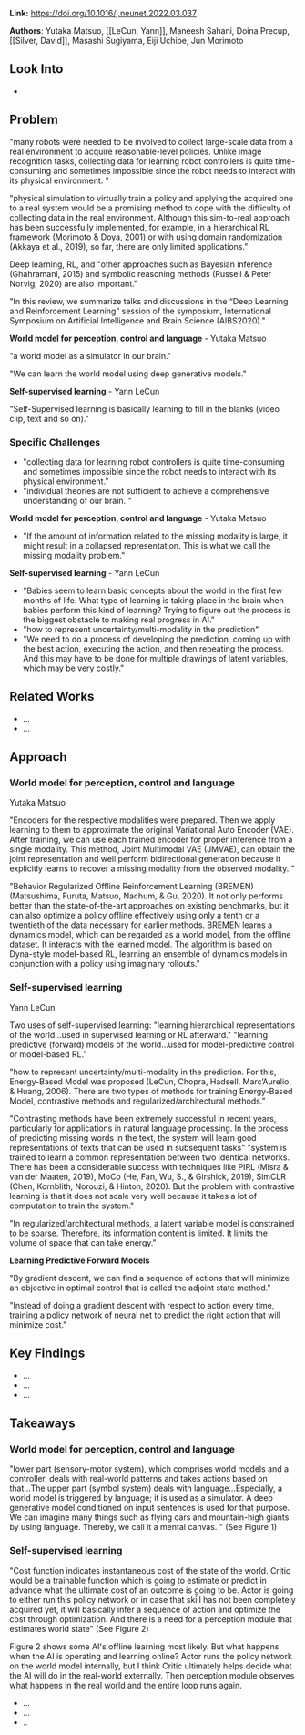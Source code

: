**Link:** https://doi.org/10.1016/j.neunet.2022.03.037

**Authors**: Yutaka Matsuo, [[LeCun, Yann]], Maneesh Sahani, Doina Precup, [[Silver, David]],
Masashi Sugiyama, Eiji Uchibe, Jun Morimoto

## Look Into
 - 

## Problem

"many robots were needed to be involved to collect large-scale data from a real environment to acquire reasonable-level policies. Unlike image recognition tasks, collecting data for learning robot controllers is quite time-consuming and sometimes impossible since the robot needs to interact with its physical environment. "

"physical simulation to virtually train a policy and applying the acquired one to a real system would be a promising method to cope with the difficulty of collecting data in the real environment. Although this sim-to-real approach has been successfully implemented, for example, in a hierarchical RL framework (Morimoto & Doya, 2001) or with using domain randomization (Akkaya et al., 2019), so far, there are only limited applications."

Deep learning, RL, and "other approaches such as Bayesian inference (Ghahramani, 2015) and symbolic reasoning methods (Russell & Peter Norvig, 2020) are also important."

"In this review, we summarize talks and discussions in the “Deep Learning and Reinforcement Learning” session of the symposium, International Symposium on Artificial Intelligence and Brain Science (AIBS2020)."

**World model for perception, control and language** - Yutaka Matsuo

"a world model as a simulator in our brain."

"We can learn the world model using deep generative models."

 **Self-supervised learning** - Yann LeCun

"Self-Supervised learning is basically learning to fill in the blanks (video clip, text and so on)."
### Specific Challenges

- "collecting data for learning robot controllers is quite time-consuming and sometimes impossible since the robot needs to interact with its physical environment."
- "individual theories are not sufficient to achieve a comprehensive understanding of our brain. "

**World model for perception, control and language** - Yutaka Matsuo

 - "If the amount of information related to the missing modality is large, it might result in a collapsed representation. This is what we call the missing modality problem."
 
 **Self-supervised learning** - Yann LeCun
 
 - "Babies seem to learn basic concepts about the world in the first few months of life. What type of learning is taking place in the brain when babies perform this kind of learning? Trying to figure out the process is the biggest obstacle to making real progress in AI."
 - "how to represent uncertainty/multi-modality in the prediction"
 - "We need to do a process of developing the prediction, coming up with the best action, executing the action, and then repeating the process. And this may have to be done for multiple drawings of latent variables, which may be very costly."

## Related Works

 - ...
 - ...

## Approach

### World model for perception, control and language
Yutaka Matsuo

"Encoders for the respective modalities were prepared. Then we apply learning to them to approximate the original Variational Auto Encoder (VAE). After training, we can use each trained encoder for proper inference from a single modality. This method, Joint Multimodal VAE (JMVAE), can obtain the joint representation and well perform bidirectional generation because it explicitly learns to recover a missing modality from the observed modality. "

"Behavior Regularized Offline Reinforcement Learning (BREMEN) (Matsushima, Furuta, Matsuo, Nachum, & Gu, 2020). It not only performs better than the state-of-the-art approaches on existing benchmarks, but it can also optimize a policy offline effectively using only a tenth or a twentieth of the data necessary for earlier methods. BREMEN learns a dynamics model, which can be regarded as a world model, from the offline dataset. It interacts with the learned model. The algorithm is based on Dyna-style model-based RL, learning an ensemble of dynamics models in conjunction with a policy using imaginary rollouts."

### Self-supervised learning
Yann LeCun

Two uses of self-supervised learning:
"learning hierarchical representations of the world...used in supervised learning or RL afterward."
"learning predictive (forward) models of the world...used for model-predictive control or model-based RL."

"how to represent uncertainty/multi-modality in the prediction. For this, Energy-Based Model was proposed (LeCun, Chopra, Hadsell, Marc’Aurelio, & Huang, 2006). There are two types of methods for training Energy-Based Model, contrastive methods and regularized/architectural methods."

"Contrasting methods have been extremely successful in recent years, particularly for applications in natural language processing. In the process of predicting missing words in the text, the system will learn good representations of texts that can be used in subsequent tasks"
"system is trained to learn a common representation between two identical networks. There has been a considerable success with techniques like PIRL (Misra & van der Maaten, 2019), MoCo (He, Fan, Wu, S., & Girshick, 2019), SimCLR (Chen, Kornblith, Norouzi, & Hinton, 2020). But the problem with contrastive learning is that it does not scale very well because it takes a lot of computation to train the system."

"In regularized/architectural methods, a latent variable model is constrained to be sparse. Therefore, its information content is limited. It limits the volume of space that can take energy."

**Learning Predictive Forward Models**

"By gradient descent, we can find a sequence of actions that will minimize an objective in optimal control that is called the adjoint state method."

"Instead of doing a gradient descent with respect to action every time, training a policy network of neural net to predict the right action that will minimize cost."

## Key Findings

 - ...
 - ...
 - ...

## Takeaways

### World model for perception, control and language

"lower part (sensory-motor system), which comprises world models and a controller, deals with real-world patterns and takes actions based on that...The upper part (symbol system) deals with language...Especially, a world model is triggered by language; it is used as a simulator. A deep generative model conditioned on input sentences is used for that purpose. We can imagine many things such as flying cars and mountain-high giants by using language. Thereby, we call it a mental canvas. " (See Figure 1)

### Self-supervised learning

"Cost function indicates instantaneous cost of the state of the world. Critic would be a trainable function which is going to estimate or predict in advance what the ultimate cost of an outcome is going to be. Actor is going to either run this policy network or in case that skill has not been completely acquired yet, it will basically infer a sequence of action and optimize the cost through optimization. And there is a need for a perception module that estimates world state" (See Figure 2)

Figure 2 shows some AI's offline learning most likely. But what happens when the AI is operating and learning online? Actor runs the policy network on the world model internally, but I think Critic ultimately helps decide what the AI will do in the real-world externally. Then perception module observes what happens in the real world and the entire loop runs again.

 - ...
 - ...
 - ..

